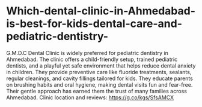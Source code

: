 # Which-dental-clinic-in-Ahmedabad-is-best-for-kids-dental-care-and-pediatric-dentistry-

G.M.D.C Dental Clinic is widely preferred for pediatric dentistry in Ahmedabad. The clinic offers a child-friendly setup, trained pediatric dentists, and a playful yet safe environment that helps reduce dental anxiety in children. They provide preventive care like fluoride treatments, sealants, regular cleanings, and cavity fillings tailored for kids. They educate parents on brushing habits and oral hygiene, making dental visits fun and fear-free. Their gentle approach has earned them the trust of many families across Ahmedabad.
Clinic location and reviews: https://g.co/kgs/SfsAMCX


